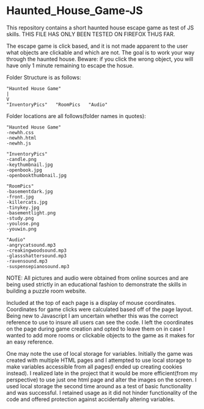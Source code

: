 # Haunted_House_Game-JS
This repository contains a short haunted house escape game as test of JS skills. THIS FILE HAS ONLY BEEN TESTED ON FIREFOX THUS FAR.

The escape game is click based, and it is not made apparent to the user what objects are clickable and which are not. The goal is to work your way through the haunted house. Beware: if you click the wrong object, you will have only 1 minute remaining to escape the hosue.

Folder Structure is as follows:
```
"Haunted House Game"
|
V
"InventoryPics"   "RoomPics   "Audio"
```

Folder locations are all follows(folder names in quotes):
```
"Haunted House Game"
-newhh.css
-newhh.html
-newhh.js

"InventoryPics"
-candle.png
-keythumbnail.jpg
-openbook.jpg
-openbookthumbnail.jpg

"RoomPics"
-basementdark.jpg
-front.jpg
-killercats.jpg
-tinykey.jpg
-basementlight.png
-study.png
-youlose.png
-youwin.png

"Audio"
-angrycatsound.mp3
-creakingwoodsound.mp3
-glassshattersound.mp3
-ravensound.mp3
-suspensepianosound.mp3
```

NOTE: All pictures and audio were obtained from online sources and are being used strictly in an educational fashion to demonstrate the skills in building a puzzle room website.

Included at the top of each page is a display of mouse coordinates.  Coordinates for game clicks were calculated based off of the page layout.  Being new to Javascript I am uncertain whether this was the correct reference to use to insure all users can see the code.  I left the coordinates on the page during game creation and opted to leave them on in case I wanted to add more rooms or clickable objects to the game as it makes for an easy reference.

One may note the use of local storage for variables.  Initially the game was created with multiple HTML pages and I attempted to use local storage to make variables accessible from all pages(I ended up creating cookies instead).  I realized late in the project that it would be more efficient(from my perspective) to use just one html page and alter the images on the screen. I used local storage the second time around as a test of basic functionality and was successful.  I retained usage as it did not hinder functionality of the code and offered protection against accidentally altering variables.
